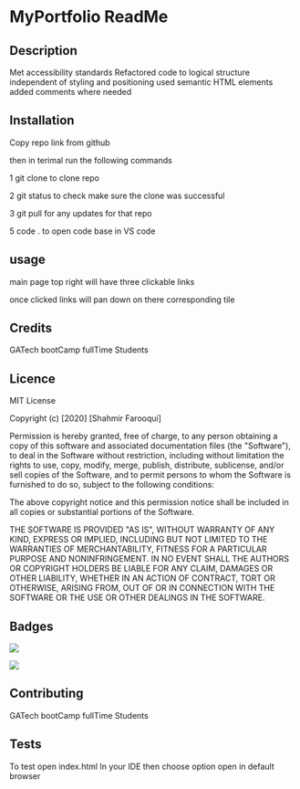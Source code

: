 # MyPortfolio ReadMe

## Description

Met accessibility standards
Refactored code to logical structure independent of styling and positioning used semantic HTML elements
added comments where needed

## Installation

Copy repo link from github

then in terimal run the following commands

1 git clone to clone repo

2 git status to check make sure the clone was successful

3 git pull for any updates for that repo

5 code . to open code base in VS code

## usage

main page top right will have three clickable links

once clicked links will pan down on there corresponding tile

## Credits

GATech bootCamp fullTime Students

## Licence

MIT License

Copyright (c) [2020] [Shahmir Farooqui]

Permission is hereby granted, free of charge, to any person obtaining a copy
of this software and associated documentation files (the "Software"), to deal
in the Software without restriction, including without limitation the rights
to use, copy, modify, merge, publish, distribute, sublicense, and/or sell
copies of the Software, and to permit persons to whom the Software is
furnished to do so, subject to the following conditions:

The above copyright notice and this permission notice shall be included in all
copies or substantial portions of the Software.

THE SOFTWARE IS PROVIDED "AS IS", WITHOUT WARRANTY OF ANY KIND, EXPRESS OR
IMPLIED, INCLUDING BUT NOT LIMITED TO THE WARRANTIES OF MERCHANTABILITY,
FITNESS FOR A PARTICULAR PURPOSE AND NONINFRINGEMENT. IN NO EVENT SHALL THE
AUTHORS OR COPYRIGHT HOLDERS BE LIABLE FOR ANY CLAIM, DAMAGES OR OTHER
LIABILITY, WHETHER IN AN ACTION OF CONTRACT, TORT OR OTHERWISE, ARISING FROM,
OUT OF OR IN CONNECTION WITH THE SOFTWARE OR THE USE OR OTHER DEALINGS IN THE
SOFTWARE.

## Badges

![](https://img.shields.io/badge/Language-html-brightgreen)

![](https://img.shields.io/badge/Language-CSS-yellowgreen)

## Contributing

GATech bootCamp fullTime Students

## Tests

To test open index.html In your IDE then choose option
open in default browser
